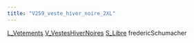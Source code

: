 ```yaml
---
title: "V259_veste_hiver_noire_2XL"
---
```


[L_Vetements](notes/equipements/L_Vetements.md) [V_VestesHiverNoires](notes/equipements/vetements/V_VestesHiverNoires.md) [S_Libre](notes/statut/S_Libre.md)
fredericSchumacher